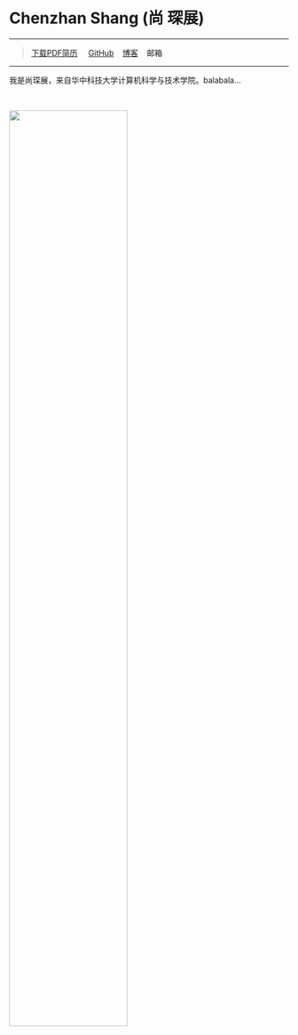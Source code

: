 # Chenzhan Shang (尚 琛展)

***

> [下载PDF简历]() &nbsp;&nbsp;&nbsp; [GitHub](https://github.com/Zilize) &nbsp;&nbsp; [博客](https://moecode.com/) &nbsp;&nbsp; <a title="U201716999@hust.edu.cn">邮箱</a>

***

我是尚琛展，来自华中科技大学计算机科学与技术学院。balabala…

&nbsp;

<img src="https://cdn.jsdelivr.net/gh/Zilize/MyResume@master/pic/p1.jpg" width="65%" height="65%"></img>